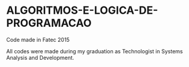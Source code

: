 # ALGORITMOS-E-LOGICA-DE-PROGRAMACAO

Code made in Fatec 2015

All codes were made during my graduation as Technologist in Systems Analysis and Development.
